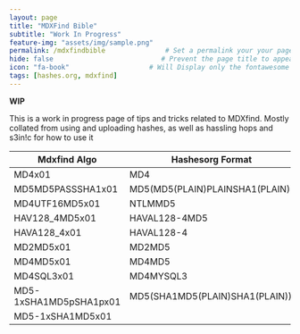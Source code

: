 ```yaml
---
layout: page
title: "MDXFind Bible" 
subtitle: "Work In Progress"   
feature-img: "assets/img/sample.png" 
permalink: /mdxfindbible               # Set a permalink your your page
hide: false                           # Prevent the page title to appear in the navbar
icon: "fa-book"                    # Will Display only the fontawesome icon (here: fa-search) and not the title
tags: [hashes.org, mdxfind]
---
```



**WIP**

This is a work in progress page of tips and tricks related to MDXfind. Mostly collated from using and uploading hashes, as well as hassling hops and s3in!c for how to use it

|Mdxfind Algo|Hashesorg Format|
|------------|---------------|
|MD4x01      | MD4           |
|MD5MD5PASSSHA1x01|MD5(MD5(PLAIN)PLAINSHA1(PLAIN))|
|MD4UTF16MD5x01| NTLMMD5|
|HAV128_4MD5x01| HAVAL128-4MD5|
|HAVA128_4x01|HAVAL128-4|
|MD2MD5x01|MD2MD5|
|MD4MD5x01|MD4MD5|
|MD4SQL3x01|MD4MYSQL3|  
|MD5-1xSHA1MD5pSHA1px01|MD5(SHA1MD5(PLAIN)SHA1(PLAIN))|
|MD5-1xSHA1MD5x01|
